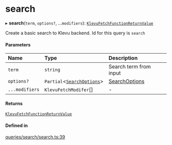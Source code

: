 # search
      
▸ **search**(`term`, `options?`, ...`modifiers`): [`KlevuFetchFunctionReturnValue`](klevufetchfunctionreturnvalue.md)

Create a basic search to Klevu backend. Id for this query is `search`

#### Parameters

| Name | Type | Description |
| :------ | :------ | :------ |
| `term` | `string` | Search term from input |
| `options?` | `Partial`<[`SearchOptions`](searchoptions.md)\> | [SearchOptions](searchoptions.md) |
| `...modifiers` | `KlevuFetchModifer`[] | - |

#### Returns

[`KlevuFetchFunctionReturnValue`](klevufetchfunctionreturnvalue.md)

#### Defined in

[queries/search/search.ts:39](https://github.com/klevultd/frontend-sdk/blob/6dc6e86/packages/klevu-core/src/queries/search/search.ts#L39)

